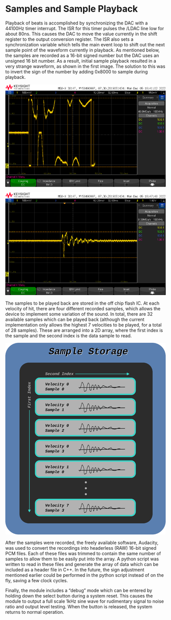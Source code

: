 # Samples and Sample Playback

Playback of beats is accomplished by synchronizing the DAC with a 44100Hz timer interrupt. The ISR for this timer pulses the /LDAC line low for about 80ns. This causes the DAC to move the value currently in the shift register to the output conversion register. The ISR also sets a synchronization variable which tells the main event loop to shift out the next sample point of the waveform currently in playback. As mentioned below, the samples are recorded as a 16-bit signed number but the DAC uses an unsigned 16 bit number. As a result, initial sample playback resulted in a very strange waveform, as shown in the first image. The solution to this was to invert the sign of the number by adding 0x8000 to sample during playback.

![Incorrect waveform playback due to signed offset of sample data](img/offset-waveform.png)

![Corrected single sample playback waveform](img/correct-waveform.png)

The samples to be played back are stored in the off chip flash IC. At each velocity of hit, there are four different recorded samples, which allows the device to implement some variation of the sound. In total, there are 32 available samples which can be played back (although the current implementation only allows the highest 7 velocities to be played, for a total of 28 samples). These are arranged into a 2D array, where the first index is the sample and the second index is the data sample to read.

![Arrangement of samples in flash storage](img/sample-array.png)

After the samples were recorded, the freely available software, Audacity, was used to convert the recordings into headerless (RAW) 16-bit signed PCM files. Each of these files was trimmed to contain the same number of samples to allow them to be easily put into the array. A python script was written to read in these files and generate the array of data which can be included as a header file in C++. In the future, the sign adjustment mentioned earlier could be performed in the python script instead of on the fly, saving a few clock cycles.

Finally, the module includes a “debug” mode which can be entered by holding down the select button during a system reset. This causes the module to output a full scale 1kHz sine wave for rudimentary signal to noise ratio and output level testing. When the button is released, the system returns to normal operation.


